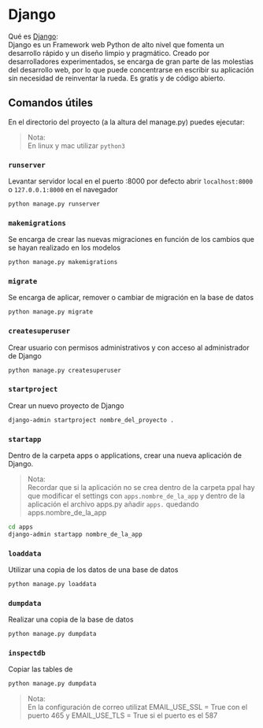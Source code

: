 # Django

Qué es [Django]:\
Django es un Framework web Python de alto nivel que fomenta un desarrollo rápido y un diseño limpio y pragmático. Creado por desarrolladores experimentados, se encarga de gran parte de las molestias del desarrollo web, por lo que puede concentrarse en escribir su aplicación sin necesidad de reinventar la rueda. Es gratis y de código abierto.

## Comandos útiles
En el directorio del proyecto (a la altura del manage.py) puedes ejecutar:

> Nota:\
En linux y mac utilizar `python3`

### `runserver`
Levantar servidor local en el puerto :8000 por defecto
abrir `localhost:8000` o `127.0.0.1:8000` en el navegador
```sh
python manage.py runserver
```

### `makemigrations`
Se encarga de crear las nuevas migraciones en función de los cambios que se hayan realizado en los modelos
```sh
python manage.py makemigrations
```

### `migrate`
Se encarga de aplicar, remover o cambiar de migración en la base de datos
```sh
python manage.py migrate
```

### `createsuperuser`
Crear usuario con permisos administrativos y con acceso al administrador de Django
```sh
python manage.py createsuperuser
```

### ```startproject```
Crear un nuevo proyecto de Django
```sh
django-admin startproject nombre_del_proyecto .
```

### ```startapp```
Dentro de la carpeta apps o applications, crear una nueva aplicación de Django.
>Nota:\
Recordar que si la aplicación no se crea dentro de la carpeta ppal hay que modificar el settings con `apps.nombre_de_la_app` y dentro de la aplicación el archivo apps.py añadir `apps.` quedando apps.nombre_de_la_app
```sh
cd apps
django-admin startapp nombre_de_la_app
```

### ```loaddata```
Utilizar una copia de los datos de una base de datos
```sh
python manage.py loaddata
```

### ```dumpdata ```
Realizar una copia de la base de datos
```sh
python manage.py dumpdata
```

### ```inspectdb ```
Copiar las tables de 
```sh
python manage.py dumpdata
```

>Nota:\
En la configuración de correo utilizat EMAIL_USE_SSL = True con el puerto 465 y EMAIL_USE_TLS = True si el puerto es el 587

[Django]: https://www.djangoproject.com/start/overview/
